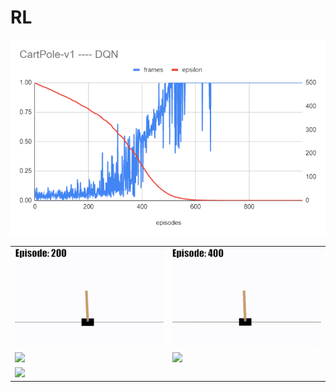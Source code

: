 # RL
![](01-CartPole-v1/images/CartPole-v1-history.PNG)
<table>
<tr>
<td><img src="https://github.com/supercatex/RL/blob/main/01-CartPole-v1/images/CartPole-v1-200.gif?raw=true"></td>
<td><img src="https://github.com/supercatex/RL/blob/main/01-CartPole-v1/images/CartPole-v1-400.gif?raw=true"></td>
</tr>
<tr>
<td><img src="https://github.com/supercatex/RL/blob/main/01-CartPole-v1/images/CartPole-v1-600.gif?raw=true"></td>
<td><img src="https://github.com/supercatex/RL/blob/main/01-CartPole-v1/images/CartPole-v1-800.gif?raw=true"></td>
</tr>
<tr>
<td><img src="https://github.com/supercatex/RL/blob/main/01-CartPole-v1/images/CartPole-v1-800.gif?raw=true"></td>
</tr>
</table>